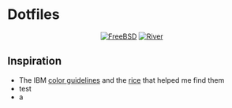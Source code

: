 # Dotfiles
<div align=center>
  
[![FreeBSD](https://img.shields.io/badge/FreeBSD-13.0-red?style=flat&logo=freebsd)](https://www.freebsd.org/) [![River](https://img.shields.io/badge/River-0.1.3-blue?style=flat&logo=i3)](https://github.com/riverwm/river)
<div align=left>
    
## Inspiration
* The IBM [color guidelines](https://www.ibm.com/design/language/color/) and the [rice](https://github.com/shaunsingh/nyoom.nvim) that helped me find them
* test
* a
